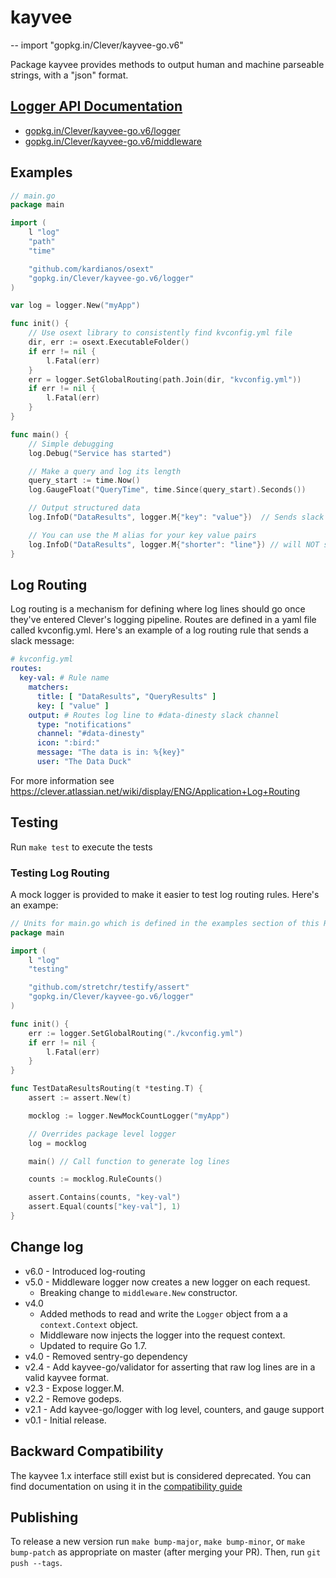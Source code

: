 # kayvee
--
    import "gopkg.in/Clever/kayvee-go.v6"

Package kayvee provides methods to output human and machine parseable strings,
with a "json" format.

## [Logger API Documentation](./logger)

* [gopkg.in/Clever/kayvee-go.v6/logger](https://godoc.org/gopkg.in/Clever/kayvee-go.v6/logger)
* [gopkg.in/Clever/kayvee-go.v6/middleware](https://godoc.org/gopkg.in/Clever/kayvee-go.v6/middleware)

## Examples

```go
// main.go
package main

import (
    l "log"
    "path"
    "time"

    "github.com/kardianos/osext"
    "gopkg.in/Clever/kayvee-go.v6/logger"
)

var log = logger.New("myApp")

func init() {
    // Use osext library to consistently find kvconfig.yml file
    dir, err := osext.ExecutableFolder()
    if err != nil {
        l.Fatal(err)
    }
    err = logger.SetGlobalRouting(path.Join(dir, "kvconfig.yml"))
    if err != nil {
        l.Fatal(err)
    }
}

func main() {
    // Simple debugging
    log.Debug("Service has started")

    // Make a query and log its length
    query_start := time.Now()
    log.GaugeFloat("QueryTime", time.Since(query_start).Seconds())

    // Output structured data
    log.InfoD("DataResults", logger.M{"key": "value"})  // Sends slack message (see Log Routing)

    // You can use the M alias for your key value pairs
    log.InfoD("DataResults", logger.M{"shorter": "line"}) // will NOT send slack message
}
```

## Log Routing

Log routing is a mechanism for defining where log lines should go once they've entered Clever's logging pipeline.   Routes are defined in a yaml file called kvconfig.yml.  Here's an example of a log routing rule that sends a slack message:

```yaml
# kvconfig.yml
routes:
  key-val: # Rule name
    matchers:
      title: [ "DataResults", "QueryResults" ]
      key: [ "value" ]
    output: # Routes log line to #data-dinesty slack channel
      type: "notifications"
      channel: "#data-dinesty"
      icon: ":bird:"
      message: "The data is in: %{key}"
      user: "The Data Duck"
```

For more information see https://clever.atlassian.net/wiki/display/ENG/Application+Log+Routing

## Testing

Run `make test` to execute the tests

### Testing Log Routing

A mock logger is provided to make it easier to test log routing rules.  Here's an exampe:

```go
// Units for main.go which is defined in the examples section of this README
package main

import (
    l "log"
    "testing"

    "github.com/stretchr/testify/assert"
    "gopkg.in/Clever/kayvee-go.v6/logger"
)

func init() {
    err := logger.SetGlobalRouting("./kvconfig.yml")
    if err != nil {
        l.Fatal(err)
    }
}

func TestDataResultsRouting(t *testing.T) {
    assert := assert.New(t)

    mocklog := logger.NewMockCountLogger("myApp")

    // Overrides package level logger
    log = mocklog

    main() // Call function to generate log lines

    counts := mocklog.RuleCounts()

    assert.Contains(counts, "key-val")
    assert.Equal(counts["key-val"], 1)
}
```


## Change log

- v6.0 - Introduced log-routing
- v5.0 - Middleware logger now creates a new logger on each request.
  - Breaking change to `middleware.New` constructor.
- v4.0
  - Added methods to read and write the `Logger` object from a a `context.Context` object.
  - Middleware now injects the logger into the request context.
  - Updated to require Go 1.7.
- v4.0 - Removed sentry-go dependency
- v2.4 - Add kayvee-go/validator for asserting that raw log lines are in a valid kayvee format.
- v2.3 - Expose logger.M.
- v2.2 - Remove godeps.
- v2.1 - Add kayvee-go/logger with log level, counters, and gauge support
- v0.1 - Initial release.

## Backward Compatibility

The kayvee 1.x interface still exist but is considered deprecated. You can find documentation on using it in the [compatibility guide](./compatibility.md)

## Publishing

To release a new version run `make bump-major`, `make bump-minor`, or `make
bump-patch` as appropriate on master (after merging your PR). Then, run `git
push --tags`.
